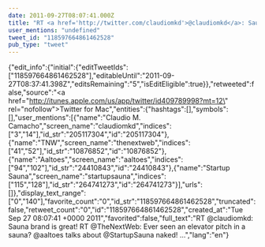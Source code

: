 ```yaml
---
date: 2011-09-27T08:07:41.000Z
title: "RT <a href='http://twitter.com/claudiomkd'>@claudiomkd</a>: Sauna brand is great! RT <a href='http://twitter.com/TheNextWeb'>@TheNextWeb</a>: Ever seen an elevator pitch in a sauna? <a href='http://twitter.com/aaltoes'>@aaltoes</a> talks about <a href='http://twitter.com/StartupSauna'>@StartupSauna</a> naked!  ...″"
user_mentions: "undefined"
tweet_id: "118597664861462528"
pub_type: "tweet"
---
```

{"edit_info":{"initial":{"editTweetIds":["118597664861462528"],"editableUntil":"2011-09-27T08:37:41.398Z","editsRemaining":"5","isEditEligible":true}},"retweeted":false,"source":"<a href=\"http://itunes.apple.com/us/app/twitter/id409789998?mt=12\" rel=\"nofollow\">Twitter for Mac</a>","entities":{"hashtags":[],"symbols":[],"user_mentions":[{"name":"Claudio M. Camacho","screen_name":"claudiomkd","indices":["3","14"],"id_str":"205117304","id":"205117304"},{"name":"TNW","screen_name":"thenextweb","indices":["41","52"],"id_str":"10876852","id":"10876852"},{"name":"Aaltoes","screen_name":"aaltoes","indices":["94","102"],"id_str":"24410843","id":"24410843"},{"name":"Startup Sauna","screen_name":"startupsauna","indices":["115","128"],"id_str":"264741273","id":"264741273"}],"urls":[]},"display_text_range":["0","140"],"favorite_count":"0","id_str":"118597664861462528","truncated":false,"retweet_count":"0","id":"118597664861462528","created_at":"Tue Sep 27 08:07:41 +0000 2011","favorited":false,"full_text":"RT @claudiomkd: Sauna brand is great! RT @TheNextWeb: Ever seen an elevator pitch in a sauna? @aaltoes talks about @StartupSauna naked!  ...","lang":"en"}

